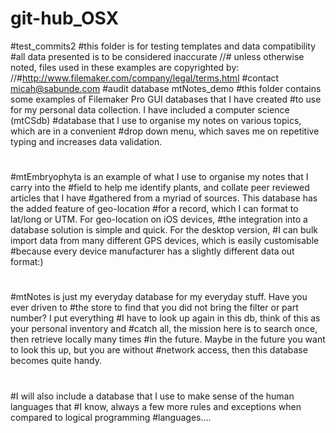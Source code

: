 # git-hub_OSX
#test_commits2
#this folder is for testing templates and data compatibility
#all data presented is to be considered inaccurate
//# unless otherwise noted, files used in these examples are copyrighted by:
//#http://www.filemaker.com/company/legal/terms.html
#contact micah@sabunde.com
#audit database mtNotes_demo
#this folder contains some examples of Filemaker Pro GUI databases that I have created
#to use for my personal data collection.  I have included a computer science (mtCSdb)
#database that I use to organise my notes on various topics, which are in a convenient 
#drop down menu, which saves me on repetitive typing and increases data validation.
#
#
#
#mtEmbryophyta is an example of what I use to organise my notes that I carry into the
#field to help me identify plants, and collate peer reviewed articles that I have 
#gathered from a myriad of sources.  This database has the added feature of geo-location
#for a record, which I can format to lat/long or UTM.  For geo-location on iOS devices,
#the integration into a database solution is simple and quick.  For the desktop version,
#I can bulk import data from many different GPS devices, which is easily customisable
#because every device manufacturer has a slightly different data out format:)
#
#
#
#
#mtNotes is just my everyday database for my everyday stuff.  Have you ever driven to 
#the store to find that you did not bring the filter or part number?  I put everything
#I have to look up again in this db, think of this as your personal inventory and 
#catch all, the mission here is to search once, then retrieve locally many times 
#in the future.  Maybe in the future you want to look this up, but you are without
#network access, then this database becomes quite handy.
#
#I will also include a database that I use to make sense of the human languages that
#I know, always a few more rules and exceptions when compared to logical programming
#languages….

